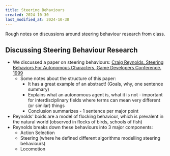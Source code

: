 ```yaml
---
title: Steering Behaviours
created: 2024-10-30
last_modified_at: 2024-10-30
---
```


<div class="overview">
Rough notes on discussions around steering behaviour research from class.
</div>

## Discussing Steering Behaviour Research

- We discussed a paper on steering behaviours: [Craig Reynolds. Steering Behaviors For Autonomous Characters, Game Developers Conference. 1999 ](https://www.red3d.com/cwr/steer/gdc99/)
    - Some notes about the structure of this paper:
        - It has a great example of an abstract! (Goals, why, one sentence summary)
        - Explains what an autonomous agent is, what it is not - important for interdisciplinary fields where terms can mean very different (or similar) things
        - Conclusion summarizes - 1 sentence per major point
- Reynolds' boids are a model of flocking behaviour, which is prevalent in the natural world (observed in flocks of birds, schools of fish)
- Reynolds breaks down these behaviours into 3 major components:
    - Action Selection
    - Steering (where he defined different algorithms modelling steering behaviours)
    - Locomotion